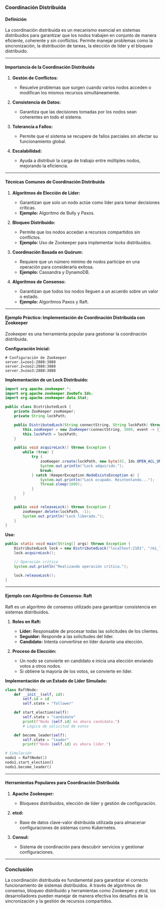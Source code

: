 ### **Coordinación Distribuida**

#### **Definición**
La coordinación distribuida es un mecanismo esencial en sistemas distribuidos para garantizar que los nodos trabajen en conjunto de manera eficiente, coherente y sin conflictos. Permite manejar problemas como la sincronización, la distribución de tareas, la elección de líder y el bloqueo distribuido.

---

#### **Importancia de la Coordinación Distribuida**

1. **Gestón de Conflictos:**
   - Resuelve problemas que surgen cuando varios nodos acceden o modifican los mismos recursos simultáneamente.

2. **Consistencia de Datos:**
   - Garantiza que las decisiones tomadas por los nodos sean coherentes en todo el sistema.

3. **Tolerancia a Fallos:**
   - Permite que el sistema se recupere de fallos parciales sin afectar su funcionamiento global.

4. **Escalabilidad:**
   - Ayuda a distribuir la carga de trabajo entre múltiples nodos, mejorando la eficiencia.

---

#### **Técnicas Comunes de Coordinación Distribuida**

1. **Algoritmos de Elección de Líder:**
   - Garantizan que solo un nodo actúe como líder para tomar decisiones críticas.
   - **Ejemplo:** Algoritmo de Bully y Paxos.

2. **Bloqueo Distribuido:**
   - Permite que los nodos accedan a recursos compartidos sin conflictos.
   - **Ejemplo:** Uso de Zookeeper para implementar locks distribuidos.

3. **Coordinación Basada en Quórum:**
   - Requiere que un número mínimo de nodos participe en una operación para considerarla exitosa.
   - **Ejemplo:** Cassandra y DynamoDB.

4. **Algoritmos de Consenso:**
   - Garantizan que todos los nodos lleguen a un acuerdo sobre un valor o estado.
   - **Ejemplo:** Algoritmos Paxos y Raft.

---

#### **Ejemplo Práctico: Implementación de Coordinación Distribuida con Zookeeper**

Zookeeper es una herramienta popular para gestionar la coordinación distribuida.

**Configuración Inicial:**
```properties
# Configuración de Zookeeper
server.1=zoo1:2888:3888
server.2=zoo2:2888:3888
server.3=zoo3:2888:3888
```

**Implementación de un Lock Distribuido:**
```java
import org.apache.zookeeper.*;
import org.apache.zookeeper.ZooDefs.Ids;
import org.apache.zookeeper.data.Stat;

public class DistributedLock {
    private ZooKeeper zooKeeper;
    private String lockPath;

    public DistributedLock(String connectString, String lockPath) throws Exception {
        this.zooKeeper = new ZooKeeper(connectString, 3000, event -> {});
        this.lockPath = lockPath;
    }

    public void acquireLock() throws Exception {
        while (true) {
            try {
                zooKeeper.create(lockPath, new byte[0], Ids.OPEN_ACL_UNSAFE, CreateMode.EPHEMERAL);
                System.out.println("Lock adquirido.");
                break;
            } catch (KeeperException.NodeExistsException e) {
                System.out.println("Lock ocupado. Reintentando...");
                Thread.sleep(1000);
            }
        }
    }

    public void releaseLock() throws Exception {
        zooKeeper.delete(lockPath, -1);
        System.out.println("Lock liberado.");
    }
}
```

**Uso:**
```java
public static void main(String[] args) throws Exception {
    DistributedLock lock = new DistributedLock("localhost:2181", "/mi_lock");
    lock.acquireLock();

    // Operación crítica
    System.out.println("Realizando operación crítica.");

    lock.releaseLock();
}
```

---

#### **Ejemplo con Algoritmo de Consenso: Raft**

Raft es un algoritmo de consenso utilizado para garantizar consistencia en sistemas distribuidos.

1. **Roles en Raft:**
   - **Líder:** Responsable de procesar todas las solicitudes de los clientes.
   - **Seguidor:** Responde a las solicitudes del líder.
   - **Candidato:** Intenta convertirse en líder durante una elección.

2. **Proceso de Elección:**
   - Un nodo se convierte en candidato e inicia una elección enviando votos a otros nodos.
   - Si obtiene la mayoría de los votos, se convierte en líder.

**Implementación de un Estado de Líder Simulado:**
```python
class RaftNode:
    def __init__(self, id):
        self.id = id
        self.state = "follower"

    def start_election(self):
        self.state = "candidate"
        print(f"Nodo {self.id} es ahora candidato.")
        # Lógica de solicitud de votos

    def become_leader(self):
        self.state = "leader"
        print(f"Nodo {self.id} es ahora líder.")

# Simulación
nodo1 = RaftNode(1)
nodo1.start_election()
nodo1.become_leader()
```

---

#### **Herramientas Populares para Coordinación Distribuida**

1. **Apache Zookeeper:**
   - Bloqueos distribuidos, elección de líder y gestión de configuración.

2. **etcd:**
   - Base de datos clave-valor distribuida utilizada para almacenar configuraciones de sistemas como Kubernetes.

3. **Consul:**
   - Sistema de coordinación para descubrir servicios y gestionar configuraciones.

---

### **Conclusión**

La coordinación distribuida es fundamental para garantizar el correcto funcionamiento de sistemas distribuidos. A través de algoritmos de consenso, bloqueo distribuido y herramientas como Zookeeper y etcd, los desarrolladores pueden manejar de manera efectiva los desafíos de la sincronización y la gestión de recursos compartidos.

